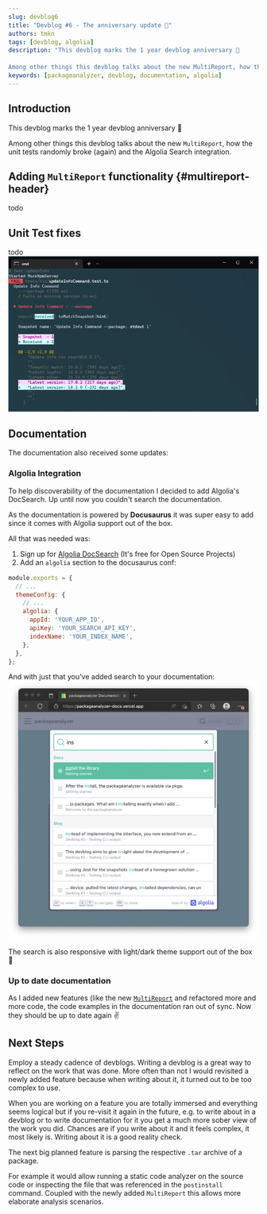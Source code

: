 ```yaml
---
slug: devblog6
title: "Devblog #6 - The anniversary update 🎉"
authors: tmkn
tags: [devblog, algolia]
description: "This devblog marks the 1 year devblog anniversary 🎉

Among other things this devblog talks about the new MultiReport, how the unit tests randomly broke (again) and the Algolia Search integration."
keywords: [packageanalyzer, devblog, documentation, algolia]
---
```


## Introduction
This devblog marks the 1 year devblog anniversary 🎉

Among other things this devblog talks about the new `MultiReport`, how the unit tests randomly broke (again) and the Algolia Search integration.
<!--truncate-->

## Adding `MultiReport` functionality {#multireport-header}
todo

## Unit Test fixes
todo
![Provider Fail](./devblog6/testfail.png "Provider Fail")

## Documentation
The documentation also received some updates:

### Algolia Integration
To help discoverability of the documentation I decided to add Algolia's DocSearch.
Up until now you couldn't search the documentation.

As the documentation is powered by **Docusaurus** it was super easy to add since it comes with Algolia support out of the box.

All that was needed was:
1. Sign up for [Algolia DocSearch](https://docsearch.algolia.com/apply) (It's free for Open Source Projects)
2. Add an `algolia` section to the docusaurus conf:
```javascript title="docusaurus.config.js"
module.exports = {
  // ...
  themeConfig: {
    // ...
    algolia: {
      appId: 'YOUR_APP_ID',
      apiKey: 'YOUR_SEARCH_API_KEY',
      indexName: 'YOUR_INDEX_NAME',
    },
  },
};

```

And with just that you've added search to your documentation:
![Algolia](./devblog6/algolia.png "Algolia")

The search is also responsive with light/dark theme support out of the box 👏

### Up to date documentation
As I added new features (like the new [`MultiReport`](#multireport-header) and refactored more and more code, the code examples in the documentation ran out of sync. Now they should be up to date again ✌️

## Next Steps
Employ a steady cadence of devblogs. Writing a devblog is a great way to reflect on the work that was done. More often than not I would revisited a newly added feature because when writing about it, it turned out to be too complex to use.

When you are working on a feature you are totally immersed and everything seems logical but if you re-visit it again in the future, e.g. to write about in a devblog or to write documentation for it you get a much more sober view of the work you did.
Chances are if you write about it and it feels complex, it most likely is. Writing about it is a good reality check.

The next big planned feature is parsing the respective `.tar` archive of a package.

For example it would allow running a static code analyzer on the source code or inspecting the file that was referenced in the `postinstall` command. Coupled with the newly added `MultiReport` this allows more elaborate analysis scenarios.